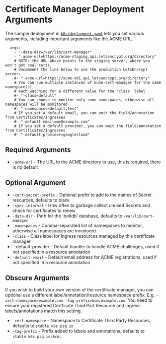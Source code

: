 # Certificate Manager Deployment Arguments

The sample deployment in [`k8s/deployment.yaml`](../k8s/deployment.yaml) lets
you set various arguments, including important arguments like the ACME URL.

```
  args:
    - "-data-dir=/var/lib/cert-manager"
    - "-acme-url=https://acme-staging.api.letsencrypt.org/directory"
    # NOTE: the URL above points to the staging server, where you won't get real certs.
    # Uncomment the line below to use the production LetsEncrypt server:
    #- "-acme-url=https://acme-v01.api.letsencrypt.org/directory"
    # You can run multiple instances of kube-cert-manager for the same namespace(s), 
    # each watching for a different value for the 'class' label
    #- "-class=default"
    # You can choose to monitor only some namespaces, otherwise all namespaces will be monitored
    #- "-namespaces=default,test"
    # If you set a default email, you can omit the field/annotation from Certificates/Ingresses
    #- "-default-email=me@example.com"
    # If you set a default provider, you can omit the field/annotation from Certificates/Ingresses
    #- "-default-provider=googlecloud"
```

## Required Arguments

- `-acme-url` - The URL to the ACME directory to use, this is required, there is no default

## Optional Argument

- `-cert-secret-prefix` - Optional prefix to add to the names of Secret resources, defaults to blank
- `-sync-interval` - How often to garbage collect unused Secrets and check for certificates to renew
- `-data-dir` - Path for the 'boltdb' database, defaults to `/var/lib/cert-manager`
- `-namespaces` - Comma-separated list of namespaces to monitor, otherwise all namespaces are monitored
- `-class` - Class label for Ingress resources managed by this certificate manager
- `-default-provider - Default handler to handle ACME challenges, used if not specified in a resource annotation
- `-default-email` - Default email address for ACME registrations, used if not specified in a resource annotation

## Obscure Arguments

If you wish to build your own version of the certificate manager, you can optional use a different
label/annotation/resource namespace prefix. E.g. `-cert-namespace=example.com -tag-prefix=kcm.example.com`.
You need to ensure your registered Certficate Third Part Resource and Ingress labels/annotations match this setting.

- `-cert-namespace` - Namespace to Certificate Third Party Resources, defaults to `stable.k8s.psg.io`
- `-tag-prefix` - Prefix added to labels and annotations, defaults to `stable.k8s.psg.io/kcm.`
